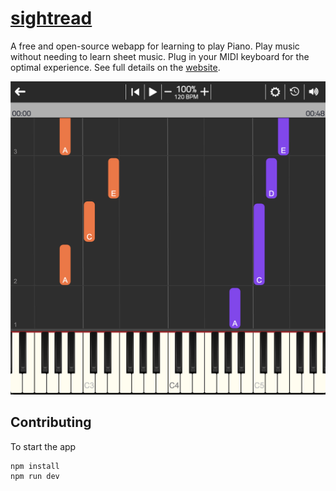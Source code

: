 # [sightread](http://sightread.dev)

A free and open-source webapp for learning to play Piano. Play music without needing to learn sheet music. Plug in your MIDI keyboard for the optimal experience. See full details on the [website](https://sightread.dev/about).

<img alt="app screenshot" src="./public/images/mode_falling_notes_screenshot.png" style="max-width: 100%"/>

## Contributing

To start the app

```
npm install
npm run dev
```